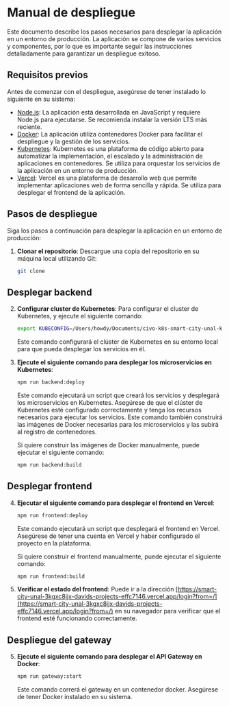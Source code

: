 # Manual de despliegue

Este documento describe los pasos necesarios para desplegar la aplicación en un entorno de producción. La aplicación se compone de varios servicios y componentes, por lo que es importante seguir las instrucciones detalladamente para garantizar un despliegue exitoso.

## Requisitos previos

Antes de comenzar con el despliegue, asegúrese de tener instalado lo siguiente en su sistema:

- [Node.js](https://nodejs.org/es/download/): La aplicación está desarrollada en JavaScript y requiere Node.js para ejecutarse. Se recomienda instalar la versión LTS más reciente.
- [Docker](https://docs.docker.com/get-docker/): La aplicación utiliza contenedores Docker para facilitar el despliegue y la gestión de los servicios.
- [Kubernetes](https://kubernetes.io/docs/setup/): Kubernetes es una plataforma de código abierto para automatizar la implementación, el escalado y la administración de aplicaciones en contenedores. Se utiliza para orquestar los servicios de la aplicación en un entorno de producción.
- [Vercel](https://vercel.com/): Vercel es una plataforma de desarrollo web que permite implementar aplicaciones web de forma sencilla y rápida. Se utiliza para desplegar el frontend de la aplicación.

## Pasos de despliegue

Siga los pasos a continuación para desplegar la aplicación en un entorno de producción:

1. **Clonar el repositorio**: Descargue una copia del repositorio en su máquina local utilizando Git:

   ```bash
   git clone
   ```

## Desplegar backend

2. **Configurar cluster de Kubernetes**: Para configurar el cluster de Kubernetes, y ejecute el siguiente comando:

   ```bash
   export KUBECONFIG=/Users/howdy/Documents/civo-k8s-smart-city-unal-kubeconfig                                                          ─╯
   ```

   Este comando configurará el clúster de Kubernetes en su entorno local para que pueda desplegar los servicios en él.

3. **Ejecute el siguiente comando para desplegar los microservicios en Kubernetes**:

   ```bash
   npm run backend:deploy
   ```

   Este comando ejecutará un script que creará los servicios y desplegará los microservicios en Kubernetes. Asegúrese de que el clúster de Kubernetes esté configurado correctamente y tenga los recursos necesarios para ejecutar los servicios.
   Este comando también construirá las imágenes de Docker necesarias para los microservicios y las subirá al registro de contenedores.

   Si quiere construir las imágenes de Docker manualmente, puede ejecutar el siguiente comando:

   ```bash
   npm run backend:build
   ```

## Desplegar frontend

4. **Ejecutar el siguiente comando para desplegar el frontend en Vercel**:

   ```bash
   npm run frontend:deploy
   ```

   Este comando ejecutará un script que desplegará el frontend en Vercel. Asegúrese de tener una cuenta en Vercel y haber configurado el proyecto en la plataforma.

   Si quiere construir el frontend manualmente, puede ejecutar el siguiente comando:

   ```bash
   npm run frontend:build
   ```

5. **Verificar el estado del frontend**: Puede ir a la dirección [https://smart-city-unal-3kgxc8jjx-davids-projects-effc7146.vercel.app/login?from=/](https://smart-city-unal-3kgxc8jjx-davids-projects-effc7146.vercel.app/login?from=/) en su navegador para verificar que el frontend esté funcionando correctamente.

## Despliegue del gateway

5. **Ejecute el siguiente comando para desplegar el API Gateway en Docker**:

   ```bash
   npm run gateway:start
   ```

   Este comando correrá el gateway en un contenedor docker. Asegúrese de tener Docker instalado en su sistema.
